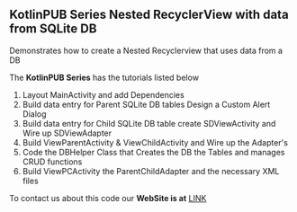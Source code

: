 ## KotlinPUB Series Nested RecyclerView with data from SQLite DB

Demonstrates how to create a Nested Recyclerview that uses data from a DB<br/>

The **KotlinPUB Series** has the tutorials listed below<br/>

 1. Layout MainActivity and add Dependencies<br/> 
 2. Build data entry for Parent SQLite DB tables Design a Custom Alert Dialog<br/>
 3. Build data entry for Child SQLite DB table create SDViewActivity and Wire up SDViewAdapter<br/>	
 4. Build ViewParentActivity & ViewChildActivity and Wire up the Adapter's<br/>
 5. Code the DBHelper Class that Creates the DB the Tables and manages CRUD functions<br/>
 6. Build ViewPCActivity the ParentChildAdapter and the necessary XML files<br/>

 To contact us about this code our **WebSite is at** [LINK](https://androidstackoverflow.com/)<br/>
